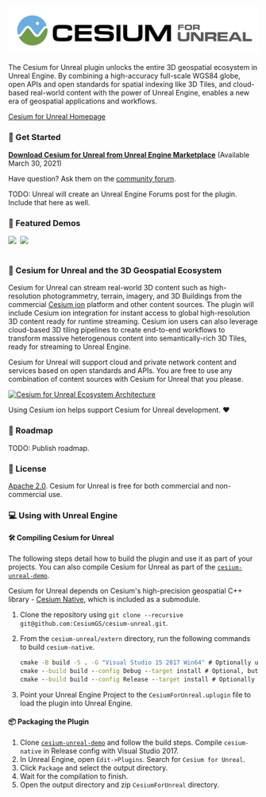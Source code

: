 [![Cesium for Unreal Logo](Content/CESIUM-4-UNREAL-LOGOS_RGB_CESIUM-4-UNREAL-WhiteBGH.jpg)](https://www.unrealengine.com/marketplace/en-US/87b0d05800a545d49bf858ef3458c4f7)

The Cesium for Unreal plugin unlocks the entire 3D geospatial ecosystem in Unreal Engine. By combining a high-accuracy full-scale WGS84 globe, open APIs and open standards for spatial indexing like 3D Tiles, and cloud-based real-world content with the power of Unreal Engine, enables a new era of geospatial applications and workflows.

[Cesium for Unreal Homepage](https://cesium.com/cesium-for-unreal)

### :rocket: Get Started

**[Download Cesium for Unreal from Unreal Engine Marketplace](https://www.unrealengine.com/marketplace/en-US/87b0d05800a545d49bf858ef3458c4f7)** (Available March 30, 2021)

Have question? Ask them on the [community forum](https://community.cesium.com).

TODO: Unreal will create an Unreal Engine Forums post for the plugin. Include that here as well.

### :clap: Featured Demos

<p>
<a href="https://github.com/CesiumGS/cesium-unreal-demo"><img src="https://cesium.com/images/cesium-for-unreal/melbourne.jpg" width="48%" /></a>&nbsp;
<a href="https://www.unrealengine.com/en-US/industry/project-anywhere"><img src="https://cesium.com/blog/images/2020/11-30/Project-Anywhere-3.jpg" width="48%" /></a>&nbsp;
<br/>
<br/>
</p>

### :house_with_garden: Cesium for Unreal and the 3D Geospatial Ecosystem

Cesium for Unreal can stream real-world 3D content such as high-resolution photogrammetry, terrain, imagery, and 3D Buildings from the commercial [Cesium ion](https://cesium.com/cesium-ion) platform and other content sources. The plugin will include Cesium ion integration for instant access to global high-resolution 3D content ready for runtime streaming. Cesium ion users can also leverage cloud-based 3D tiling pipelines to create end-to-end workflows to transform massive heterogenous content into semantically-rich 3D Tiles, ready for streaming to Unreal Engine.

Cesium for Unreal will support cloud and private network content and services based on open standards and APIs. You are free to use any combination of content sources with Cesium for Unreal that you please.

[![Cesium for Unreal Ecosystem Architecture](https://cesium.com/images/graphics/unreal-pipeline.png)](https://cesium.com/cesium-for-unreal)

Using Cesium ion helps support Cesium for Unreal development. :heart:

### :card_index: Roadmap

TODO: Publish roadmap.

### :green_book: License

[Apache 2.0](http://www.apache.org/licenses/LICENSE-2.0.html). Cesium for Unreal is free for both commercial and non-commercial use.

### :computer: Using with Unreal Engine

#### :hammer_and_wrench: Compiling Cesium for Unreal

The following steps detail how to build the plugin and use it as part of your projects. You can also compile Cesium for Unreal as part of the [`cesium-unreal-demo`](https://github.com/CesiumGS/cesium-unreal-demo.git).

Cesium for Unreal depends on Cesium's high-precision geospatial C++ library - [Cesium Native](https://github.com/CesiumGS/cesium-native), which is included as a submodule.

1. Clone the repository using `git clone --recursive git@github.com:CesiumGS/cesium-unreal.git`.
2. From the `cesium-unreal/extern` directory, run the following commands to build `cesium-native`.

    ```cmd
    cmake -B build -S . -G "Visual Studio 15 2017 Win64" # Optionally use "Visual Studio 16 2019"
    cmake --build build --config Debug --target install # Optional, but recommended for debugging
    cmake --build build --config Release --target install # Optionally compile with --config RelWithDebInfo or MinSizeRel.
    ```

3. Point your Unreal Engine Project to the `CesiumForUnreal.uplugin` file to load the plugin into Unreal Engine.

#### :package: Packaging the Plugin

1. Clone [`cesium-unreal-demo`](https://github.com/CesiumGS/cesium-unreal-demo.git) and follow the build steps. Compile `cesium-native` in Release config with Visual Studio 2017.
2. In Unreal Engine, open `Edit->Plugins`. Search for `Cesium for Unreal`.
3. Click `Package` and select the output directory.
4. Wait for the compilation to finish.
5. Open the output directory and zip `CesiumForUnreal` directory.
